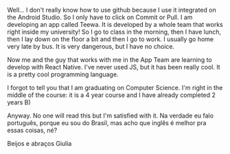 Well... I don't really know how to use github because I use it integrated on the Android Studio. So I only have to click on
Commit or Pull. I am developing an app called Teewa. It is developed by a whole team that works right inside my university!
So I go to class in the morning, then I have lunch, then I lay down on the floor a bit and then I go to work. I usually
go home very late by bus. It is very dangerous, but I have no choice. 

Now me and the guy that works with me in the App Team are learning to develop with React Native. I've never used JS, but it has
been really cool. It is a pretty cool programming language.

I forgot to tell you that I am graduating on Computer Science. I'm right in the middle of the course: it is a 4 year course 
and I have already completed 2 years B) 

Anyway.
No one will read this but I'm satisfied with it.
Na verdade eu falo português, porque eu sou do Brasil, mas acho que inglês é melhor pra essas coisas, né?

Beijos e abraços
Giulia
